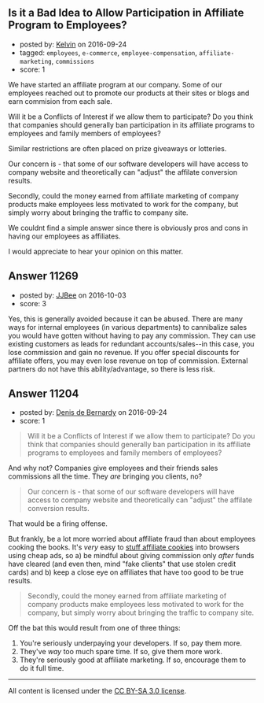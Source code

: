 ## Is it a Bad Idea to Allow Participation in Affiliate Program to Employees?

- posted by: [Kelvin](https://stackexchange.com/users/46244/kelvin) on 2016-09-24
- tagged: `employees`, `e-commerce`, `employee-compensation`, `affiliate-marketing`, `commissions`
- score: 1

We have started an affiliate program at our company. Some of our employees reached out to promote our products at their sites or blogs and earn commision from each sale. 

Will it be a Conflicts of Interest if we allow them to participate? 
Do you think that companies should generally ban participation in its affiliate programs to employees and family members of employees? 

Similar restrictions are often placed on prize giveaways or lotteries. 

Our concern is - that some of our software developers will have access to company website and theoretically can "adjust" the affilate conversion results. 

Secondly, could the money earned from affiliate marketing of company products make employees less motivated to work for the company, but simply worry about bringing the traffic to company site. 

We couldnt find a simple answer since there is obviously pros and cons in having our employees as affiliates. 

I would appreciate to hear your opinion on this matter. 


## Answer 11269

- posted by: [JJBee](https://stackexchange.com/users/6998558/jjbee) on 2016-10-03
- score: 3

Yes, this is generally avoided because it can be abused. There are many ways for internal employees (in various departments) to cannibalize sales you would have gotten without having to pay any commission. They can use existing customers as leads for redundant accounts/sales--in this case, you lose commission and gain no revenue. If you offer special discounts for affiliate offers, you may even lose revenue on top of commission. External partners do not have this ability/advantage, so there is less risk.


## Answer 11204

- posted by: [Denis de Bernardy](https://stackexchange.com/users/182468/denis-de-bernardy) on 2016-09-24
- score: 1

<blockquote>
  <p>Will it be a Conflicts of Interest if we allow them to participate? Do you think that companies should generally ban participation in its affiliate programs to employees and family members of employees?</p>
</blockquote>

<p>And why not? Companies give employees and their friends sales commissions all the time. They <em>are</em> bringing you clients, no?</p>

<blockquote>
  <p>Our concern is - that some of our software developers will have access to company website and theoretically can "adjust" the affilate conversion results.</p>
</blockquote>

<p>That would be a firing offense.</p>

<p>But frankly, be a lot more worried about affiliate fraud than about employees cooking the books. It's <em>very</em> easy to <a href="https://en.wikipedia.org/wiki/Cookie_stuffing" rel="nofollow">stuff affiliate cookies</a> into browsers using cheap ads, so a) be mindful about giving commission only <em>after</em> funds have cleared (and even then, mind "fake clients" that use stolen credit cards) and b) keep a close eye on affiliates that have too good to be true results.</p>

<blockquote>
  <p>Secondly, could the money earned from affiliate marketing of company products make employees less motivated to work for the company, but simply worry about bringing the traffic to company site.</p>
</blockquote>

<p>Off the bat this would result from one of three things:</p>

<ol>
<li>You're seriously underpaying your developers. If so, pay them more.</li>
<li>They've <em>way</em> too much spare time. If so, give them more work.</li>
<li>They're seriously good at affiliate marketing. If so, encourage them to do it full time.</li>
</ol>




---

All content is licensed under the [CC BY-SA 3.0 license](https://creativecommons.org/licenses/by-sa/3.0/).
